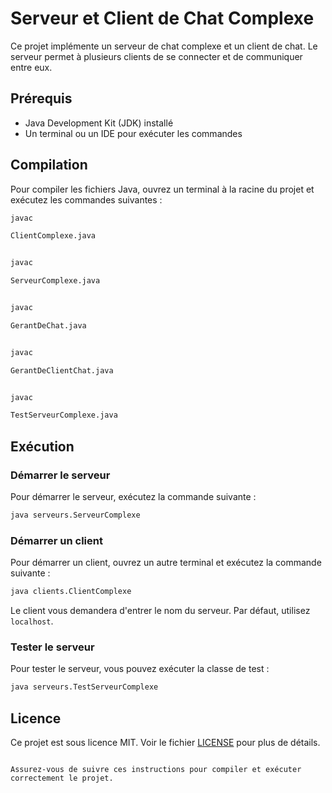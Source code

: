 # Serveur et Client de Chat Complexe

Ce projet implémente un serveur de chat complexe et un client de chat. Le serveur permet à plusieurs clients de se connecter et de communiquer entre eux.

## Prérequis

- Java Development Kit (JDK) installé
- Un terminal ou un IDE pour exécuter les commandes

## Compilation

Pour compiler les fichiers Java, ouvrez un terminal à la racine du projet et exécutez les commandes suivantes :

```sh
javac 

ClientComplexe.java


javac 

ServeurComplexe.java


javac 

GerantDeChat.java


javac 

GerantDeClientChat.java


javac 

TestServeurComplexe.java


```

## Exécution

### Démarrer le serveur

Pour démarrer le serveur, exécutez la commande suivante :

```sh
java serveurs.ServeurComplexe
```

### Démarrer un client

Pour démarrer un client, ouvrez un autre terminal et exécutez la commande suivante :

```sh
java clients.ClientComplexe
```

Le client vous demandera d'entrer le nom du serveur. Par défaut, utilisez `localhost`.

### Tester le serveur

Pour tester le serveur, vous pouvez exécuter la classe de test :

```sh
java serveurs.TestServeurComplexe
```

## Licence

Ce projet est sous licence MIT. Voir le fichier [LICENSE](LICENSE) pour plus de détails.
```

Assurez-vous de suivre ces instructions pour compiler et exécuter correctement le projet.
